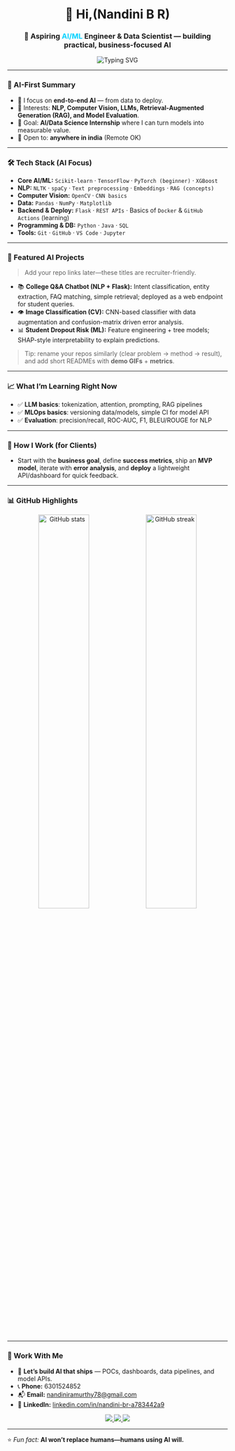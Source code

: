 <!-- SEO/ATS: AI, Machine Learning, Data Science, NLP, Computer Vision, LLMs, MLOps, Python, TensorFlow, PyTorch, Scikit-learn, Pandas, NumPy, OpenCV, Flask, SQL -->

<h1 align="center">👋 Hi,(Nandini B R)</h1>
<h3 align="center">🚀 Aspiring <span style="color:#00d2ff">AI/ML</span> Engineer & Data Scientist — building practical, business-focused AI</h3>

<p align="center">
  <img src="https://readme-typing-svg.demolab.com?font=Inter&weight=600&size=22&pause=1200&center=true&vCenter=true&width=900&lines=AI+Engineer+in+Progress+%F0%9F%9A%80;Machine+Learning+%7C+NLP+%7C+Computer+Vision;LLMs+%26+Prompt+Engineering;Data+Science+for+Business+Impact" alt="Typing SVG" />
</p>

---

### 🌟 AI-First Summary
- 🤖 I focus on **end-to-end AI** — from data to deploy.
- 🧠 Interests: **NLP, Computer Vision, LLMs, Retrieval-Augmented Generation (RAG), and Model Evaluation**.
- 🎯 Goal: **AI/Data Science Internship** where I can turn models into measurable value.
- 📍 Open to: **anywhere in india** (Remote OK)

---

### 🛠️ Tech Stack (AI Focus)
- **Core AI/ML:** `Scikit-learn` · `TensorFlow` · `PyTorch (beginner)` · `XGBoost`
- **NLP:** `NLTK` · `spaCy` · `Text preprocessing` · `Embeddings` · `RAG (concepts)`
- **Computer Vision:** `OpenCV` · `CNN basics`
- **Data:** `Pandas` · `NumPy` · `Matplotlib`
- **Backend & Deploy:** `Flask` · `REST APIs` · Basics of `Docker` & `GitHub Actions` (learning)
- **Programming & DB:** `Python` · `Java` · `SQL`
- **Tools:** `Git` · `GitHub` · `VS Code` · `Jupyter`

---

### 🧪 Featured AI Projects
> Add your repo links later—these titles are recruiter-friendly.

- 📚 **College Q&A Chatbot (NLP + Flask):** Intent classification, entity extraction, FAQ matching, simple retrieval; deployed as a web endpoint for student queries.  
- 👁️ **Image Classification (CV):** CNN-based classifier with data augmentation and confusion-matrix driven error analysis.  
- 📊 **Student Dropout Risk (ML):** Feature engineering + tree models; SHAP-style interpretability to explain predictions.  

> Tip: rename your repos similarly (clear problem → method → result), and add short READMEs with **demo GIFs** + **metrics**.

---

### 📈 What I’m Learning Right Now
- ✅ **LLM basics**: tokenization, attention, prompting, RAG pipelines  
- ✅ **MLOps basics**: versioning data/models, simple CI for model API  
- ✅ **Evaluation**: precision/recall, ROC-AUC, F1, BLEU/ROUGE for NLP

---

### 🧩 How I Work (for Clients)
- Start with the **business goal**, define **success metrics**, ship an **MVP model**, iterate with **error analysis**, and **deploy** a lightweight API/dashboard for quick feedback.

---

### 📊 GitHub Highlights
<p align="center">
  <img src="https://github-readme-stats.vercel.app/api?username=nandhu-08&show_icons=true&theme=tokyonight" alt="GitHub stats" width="48%"/>
  <img src="https://github-readme-streak-stats.herokuapp.com/?user=nandhu-08&theme=tokyonight" alt="GitHub streak" width="48%"/>
</p>

---

### 🤝 Work With Me
- 💬 **Let’s build AI that ships** — POCs, dashboards, data pipelines, and model APIs.
- 📞 **Phone:** 6301524852  
- 📬 **Email:** <nandiniramurthy78@gmail.com>  
- 🔗 **LinkedIn:** [linkedin.com/in/nandini-br-a783442a9](https://www.linkedin.com/in/nandini-br-a783442a9/)

<p align="center">
  <a href="https://www.linkedin.com/in/nandini-br-a783442a9/">
    <img src="https://img.shields.io/badge/Connect_on_LinkedIn-0A66C2?style=for-the-badge&logo=linkedin&logoColor=white" />
  </a>
  <a href="mailto:nandiniramurthy78@gmail.com">
    <img src="https://img.shields.io/badge/Email_Me-D14836?style=for-the-badge&logo=gmail&logoColor=white" />
  </a>
  <a href="https://github.com/nandhu-08">
    <img src="https://img.shields.io/badge/GitHub-nandhu--08-181717?style=for-the-badge&logo=github&logoColor=white" />
  </a>
</p>

---

⭐ *Fun fact:* **AI won’t replace humans—humans using AI will.**
